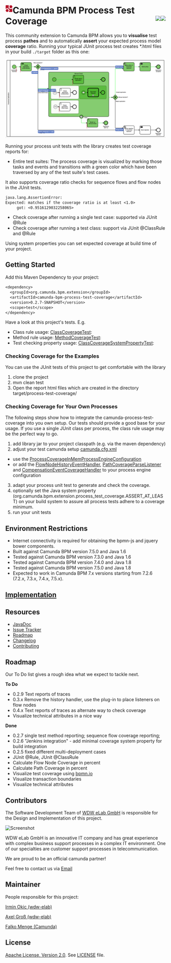 # <img src="/doc/img/camunda.png" width="23" height="23" align="left"> Camunda BPM Process **Test Coverage**</img><a href="https://maven-badges.herokuapp.com/maven-central/org.camunda.bpm.extension/camunda-bpm-process-test-coverage"><img align="right" src="https://maven-badges.herokuapp.com/maven-central/org.camunda.bpm.extension/camunda-bpm-process-test-coverage/badge.svg"/></a><a href="https://travis-ci.org/camunda/camunda-process-test-coverage"><img align="right" src="https://api.travis-ci.org/camunda/camunda-process-test-coverage.svg"/></a> 

This community extension to Camunda BPM allows you to **visualise** test process **pathes** and to automatically **assert** your expected process model **coverage** ratio. Running your typical JUnit process test creates *.html files in your build `./target` folder as this one:

![Insurance Application](/doc/img/insurance-application.png)

Running your process unit tests with the library creates test coverage reports for:

* Entire test suites: The process coverage is visualized by marking those tasks and events and transitions with a green color which have been traversed by any of the test suite's test cases.

It also supports coverage ratio checks for sequence flows and flow nodes in the JUnit tests.
```
java.lang.AssertionError: 
Expected: matches if the coverage ratio is at least <1.0>
     got: <0.9516129032258065>
```
* Check coverage after running a single test case: supported via JUnit @Rule 
* Check coverage after running a test class: support via JUnit @ClassRule and @Rule

Using system properties you can set expected coverage at build time of your project.


## Getting Started

Add this Maven Dependency to your project:

```
<dependency>
  <groupId>org.camunda.bpm.extension</groupId>
  <artifactId>camunda-bpm-process-test-coverage</artifactId>
  <version>0.2.7-SNAPSHOT</version>
  <scope>test</scope>
</dependency>
```

Have a look at this project's tests. E.g.
- Class rule usage: [ClassCoverageTest](src/test/java/org/camunda/bpm/extension/process_test_coverage/junit/rules/ClassCoverageTest.java):
- Method rule usage: [MethodCoverageTest](src/test/java/org/camunda/bpm/extension/process_test_coverage/junit/rules/MethodCoverageTest.java):
- Test checking property usage: [ClassCoverageSystemPropertyTest](src/test/java/org/camunda/bpm/extension/process_test_coverage/junit/rules/ClassCoverageSystemPropertyTest.java):

### Checking Coverage for the Examples
You can use the JUnit tests of this project to get comfortable with the library

1. clone the project
2. mvn clean test
3. Open the report html files which are created in the directory target/process-test-coverage/

### Checking Coverage for Your Own Processes
The following steps show how to integrate the camunda-process-test-coverage into you own setup. Our tests should provide a good base for your usage. If you use a single JUnit class per process, the class rule usage may be the perfect way to go.

1.   add library jar to your project classpath (e.g. via the maven dependency)
2.   adjust your test camunda setup [camunda.cfg.xml](src/test/resources/camunda.cfg.xml)
  * use the [ProcessCoverageInMemProcessEngineConfiguration](src/test/resources/camunda.cfg.xml)
  * or add the [FlowNodeHistoryEventHandler](src/main/java/org/camunda/bpm/extension/process_test_coverage/listeners/FlowNodeHistoryEventHandler.java), [PathCoverageParseListener](src/main/java/org/camunda/bpm/extension/process_test_coverage/listeners/PathCoverageParseListener.java) and [CompensationEventCoverageHandler](src/main/java/org/camunda/bpm/extension/process_test_coverage/listeners/CompensationEventCoverageHandler.java) to your process engine configuration
3.   adapt your process unit test to generate and check the coverage. 
4.   optionally set the Java system property (org.camunda.bpm.extension.process_test_coverage.ASSERT_AT_LEAST) on your build system to assure all process tests adhere to a coverage minimum.
5.   run your unit tests

## Environment Restrictions
* Internet connectivity is required for obtaining the bpmn-js and jquery bower components.
* Built against Camunda BPM version 7.5.0 and Java 1.6
* Tested against Camunda BPM version 7.3.0 and Java 1.6 
* Tested against Camunda BPM version 7.4.0 and Java 1.8  
* Tested against Camunda BPM version 7.5.0 and Java 1.8  
* Expected to work in Camunda BPM 7.x versions starting from 7.2.6 (7.2.x, 7.3.x, 7.4.x, 7.5.x).

## [Implementation](IMPLEMENTATION.md)
## Resources
* [JavaDoc](https://camunda.github.io/camunda-process-test-coverage/javadoc)
* [Issue Tracker](https://github.com/camunda/camunda-process-test-coverage/issues)
* [Roadmap](#roadmap)
* [Changelog](https://github.com/camunda/camunda-process-test-coverage/commits/master)
* [Contributing](CONTRIBUTING.md)

## Roadmap

Our To Do list gives a rough idea what we expect to tackle next.

**To Do**
- 0.2.9 Text reports of traces
- 0.3.x Remove the history handler, use the plug-in to place listeners on flow nodes
- 0.4.x Text reports of traces as alternate way to check coverage
- Visualize technical attributes in a nice way

**Done**
- 0.2.7 single test method reporting; sequence flow coverage reporting;
- 0.2.6 "Jenkins integration" - add minimal coverage system property for build integration
- 0.2.5 fixed different multi-deployment cases
- JUnit @Rule, JUnit @ClassRule
- Calculate Flow Node Coverage in percent
- Calculate Path Coverage in percent
- Visualize test coverage using [bpmn.io](http://bpmn.io)
- Visualize transaction boundaries
- Visualize technical attributes

## Contributors
The Software Development Team of [WDW eLab GmbH](http://www.wdw-elab.de) is responsible for the Design and Implementation of this project.

![Screenshot](elab_logo.png)

WDW eLab GmbH is an innovative IT company and has great experience with complex business support processes in a complex IT environment. One of our specialties are customer support processes in telecommunication. 

We are proud to be an official camunda partner!

Feel free to contact us via [Email](mailto:kontakt@wdw-elab.de)

## Maintainer

People responsible for this project:

[Irmin Okic (wdw-elab)](https://github.com/z0rbas)

[Axel Groß (wdw-elab)](https://github.com/phax1)

[Falko Menge (Camunda)](https://github.com/falko)

## License
[Apache License, Version 2.0](http://www.apache.org/licenses/LICENSE-2.0). See [LICENSE](LICENSE) file.



